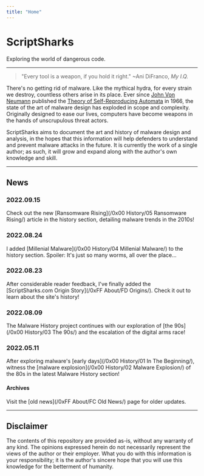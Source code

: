 ```yaml
---
title: "Home"
---
```


# ScriptSharks

Exploring the world of dangerous code.

***

> "Every tool is a weapon, if you hold it right." ~Ani DiFranco, _My I.Q._

There's no getting rid of malware. Like the mythical hydra, for every strain we destroy, countless others arise in its place. Ever since [John Von Neumann](https://en.wikipedia.org/wiki/John_von_Neumann) published the [Theory of Self-Reproducing Automata](https://cba.mit.edu/events/03.11.ASE/docs/VonNeumann.pdf) in 1966, the state of the art of malware design has exploded in scope and complexity. Originally designed to ease our lives, computers have become weapons in the hands of unscrupulous threat actors.

ScriptSharks aims to document the art and history of malware design and analysis, in the hopes that this information will help defenders to understand and prevent malware attacks in the future. It is currently the work of a single author; as such, it will grow and expand along with the author's own knowledge and skill.

***

## News

### 2022.09.15

Check out the new [Ransomware Rising](/0x00 History/05 Ransomware Rising/) article in the history section, detailing malware trends in the 2010s!

### 2022.08.24

I added [Millenial Malware](/0x00 History/04 Millenial Malware/) to the history section. Spoiler: It's just so many worms, all over the place...

### 2022.08.23

After considerable reader feedback, I've finally added the [ScriptSharks.com Origin Story](/0xFF About/FD Origins/). Check it out to learn about the site's history!

### 2022.08.09

The Malware History project continues with our exploration of [the 90s](/0x00 History/03 The 90s/) and the escalation of the digital arms race!

### 2022.05.11

After exploring malware's [early days](/0x00 History/01 In The Beginning/), witness the [malware explosion](/0x00 History/02 Malware Explosion/) of the 80s in the latest Malware History section!

#### Archives

Visit the [old news](/0xFF About/FC Old News/) page for older updates.

***

## Disclaimer

The contents of this repository are provided as-is, without any warranty of any kind. The opinions expressed herein do not necessarily represent the views of the author or their employer. What you do with this information is your responsibility; it is the author's sincere hope that you will use this knowledge for the betterment of humanity.